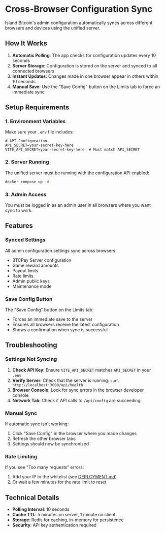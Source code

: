 # Cross-Browser Configuration Sync

Island Bitcoin's admin configuration automatically syncs across different browsers and devices using the unified server.

## How It Works

1. **Automatic Polling**: The app checks for configuration updates every 10 seconds
2. **Server Storage**: Configuration is stored on the server and synced to all connected browsers
3. **Instant Updates**: Changes made in one browser appear in others within 10 seconds
4. **Manual Save**: Use the "Save Config" button on the Limits tab to force an immediate sync

## Setup Requirements

### 1. Environment Variables

Make sure your `.env` file includes:

```env
# API Configuration
API_SECRET=your-secret-key-here
VITE_API_SECRET=your-secret-key-here  # Must match API_SECRET
```

### 2. Server Running

The unified server must be running with the configuration API enabled:
```bash
docker compose up -d
```

### 3. Admin Access

You must be logged in as an admin user in all browsers where you want sync to work.

## Features

### Synced Settings

All admin configuration settings sync across browsers:
- BTCPay Server configuration
- Game reward amounts
- Payout limits
- Rate limits
- Admin public keys
- Maintenance mode

### Save Config Button

The "Save Config" button on the Limits tab:
- Forces an immediate save to the server
- Ensures all browsers receive the latest configuration
- Shows a confirmation when sync is successful

## Troubleshooting

### Settings Not Syncing

1. **Check API Key**: Ensure `VITE_API_SECRET` matches `API_SECRET` in your `.env`
2. **Verify Server**: Check that the server is running: `curl http://localhost:3000/api/health`
3. **Browser Console**: Look for sync errors in the browser developer console
4. **Network Tab**: Check if API calls to `/api/config` are succeeding

### Manual Sync

If automatic sync isn't working:
1. Click "Save Config" in the browser where you made changes
2. Refresh the other browser tabs
3. Settings should now be synchronized

### Rate Limiting

If you see "Too many requests" errors:
1. Add your IP to the whitelist (see [DEPLOYMENT.md](./DEPLOYMENT.md))
2. Or wait a few minutes for the rate limit to reset

## Technical Details

- **Polling Interval**: 10 seconds
- **Cache TTL**: 5 minutes on server, 1 minute on client
- **Storage**: Redis for caching, in-memory for persistence
- **Security**: API key authentication required